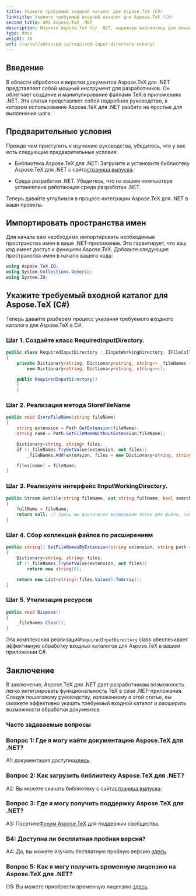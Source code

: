 ```yaml
---
title: Укажите требуемый входной каталог для Aspose.TeX (C#)
linktitle: Укажите требуемый входной каталог для Aspose.TeX (C#)
second_title: API Aspose.TeX .NET
description: Изучите Aspose.TeX for .NET, надежную библиотеку для плавной интеграции TeX. Следуйте нашему пошаговому руководству.
type: docs
weight: 10
url: /ru/net/advanced-io/required-input-directory-csharp/
---
```

## Введение

В области обработки и верстки документов Aspose.TeX для .NET представляет собой мощный инструмент для разработчиков. Он облегчает создание и манипулирование файлами TeX в приложениях .NET. Эта статья представляет собой подробное руководство, в котором использование Aspose.TeX для .NET разбито на простые для выполнения шаги.

## Предварительные условия

Прежде чем приступить к изучению руководства, убедитесь, что у вас есть следующие предварительные условия:

-  Библиотека Aspose.TeX для .NET: Загрузите и установите библиотеку Aspose.TeX для .NET с сайта[страница выпуска](https://releases.aspose.com/tex/net/).

- Среда разработки .NET. Убедитесь, что на вашем компьютере установлена работающая среда разработки .NET.

Теперь давайте углубимся в процесс интеграции Aspose.TeX для .NET в ваши проекты.

## Импортировать пространства имен

Для начала вам необходимо импортировать необходимые пространства имен в ваше .NET-приложение. Это гарантирует, что ваш код имеет доступ к функциям Aspose.TeX. Добавьте следующие пространства имен в начало вашего кода:

```csharp
using Aspose.TeX.IO;
using System.Collections.Generic;
using System.IO;
```

## Укажите требуемый входной каталог для Aspose.TeX (C#)

Теперь давайте разберем процесс указания требуемого входного каталога для Aspose.TeX в C#.

### Шаг 1. Создайте класс RequiredInputDirectory.

```csharp
public class RequiredInputDirectory : IInputWorkingDirectory, IFileCollector
{
    private Dictionary<string, Dictionary<string, string>> _fileNames =
        new Dictionary<string, Dictionary<string, string>>();

    public RequiredInputDirectory()
    {
    }
```

### Шаг 2. Реализация метода StoreFileName

```csharp
public void StoreFileName(string fileName)
{
    string extension = Path.GetExtension(fileName);
    string name = Path.GetFileNameWithoutExtension(fileName);

    Dictionary<string, string> files;
    if (!_fileNames.TryGetValue(extension, out files))
        _fileNames.Add(extension, files = new Dictionary<string, string>());

    files[name] = fileName;
}
```

### Шаг 3. Реализуйте интерфейс IInputWorkingDirectory.

```csharp
public Stream GetFile(string fileName, out string fullName, bool searchSubdirectories = false)
{
    fullName = fileName;
    return null; // Здесь мы фактически возвращаем поток для файла, запрошенного по его имени.
}
```

### Шаг 4. Сбор коллекций файлов по расширениям

```csharp
public string[] GetFileNamesByExtension(string extension, string path = null)
{
    Dictionary<string, string> files;
    if (!_fileNames.TryGetValue(extension, out files))
        return new string[0];

    return new List<string>(files.Values).ToArray();
}
```

### Шаг 5. Утилизация ресурсов

```csharp
public void Dispose()
{
    _fileNames.Clear();
}
```

 Эта комплексная реализация`RequiredInputDirectory` class обеспечивает эффективную обработку входных каталогов для Aspose.TeX в вашем приложении C#.

## Заключение

В заключение, Aspose.TeX для .NET дает разработчикам возможность легко интегрировать функциональность TeX в свои .NET-приложения. Следуя пошаговому руководству, изложенному в этой статье, вы сможете эффективно указать требуемый входной каталог и расширить возможности обработки документов.

### Часто задаваемые вопросы

### Вопрос 1: Где я могу найти документацию Aspose.TeX для .NET?

 A1: документация доступна[здесь](https://reference.aspose.com/tex/net/).

### Вопрос 2: Как загрузить библиотеку Aspose.TeX для .NET?

 A2: Вы можете скачать библиотеку с сайта[страница выпуска](https://releases.aspose.com/tex/net/).

### Вопрос 3: Где я могу получить поддержку Aspose.TeX для .NET?

 A3: Посетите[Форум Aspose.TeX](https://forum.aspose.com/c/tex/47) для поддержки сообщества.

### В4: Доступна ли бесплатная пробная версия?

A4: Да, вы можете изучить бесплатную пробную версию.[здесь](https://releases.aspose.com/).

### Вопрос 5: Как я могу получить временную лицензию на Aspose.TeX для .NET?

 О5: Вы можете приобрести временную лицензию.[здесь](https://purchase.aspose.com/temporary-license/).